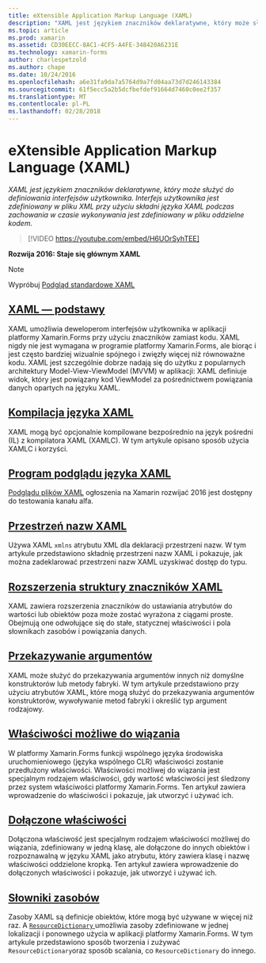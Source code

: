 ```yaml
---
title: eXtensible Application Markup Language (XAML)
description: "XAML jest językiem znaczników deklaratywne, który może służyć do definiowania interfejsów użytkownika. Interfejs użytkownika jest zdefiniowany w pliku XML przy użyciu składni języka XAML podczas zachowania w czasie wykonywania jest zdefiniowany w pliku oddzielne kodem."
ms.topic: article
ms.prod: xamarin
ms.assetid: CD30EECC-8AC1-4CF5-A4FE-348420A6231E
ms.technology: xamarin-forms
author: charlespetzold
ms.author: chape
ms.date: 10/24/2016
ms.openlocfilehash: a6e31fa9da7a5764d9a7fd04aa73d7d246143384
ms.sourcegitcommit: 61f5ecc5a2b5dcfbefdef91664d7460c0ee2f357
ms.translationtype: MT
ms.contentlocale: pl-PL
ms.lasthandoff: 02/28/2018
---
```

# <a name="extensible-application-markup-language-xaml"></a>eXtensible Application Markup Language (XAML)

_XAML jest językiem znaczników deklaratywne, który może służyć do definiowania interfejsów użytkownika. Interfejs użytkownika jest zdefiniowany w pliku XML przy użyciu składni języka XAML podczas zachowania w czasie wykonywania jest zdefiniowany w pliku oddzielne kodem._

> [!VIDEO https://youtube.com/embed/H6UOrSyhTEE]

**Rozwija 2016: Staje się głównym XAML**

> [!NOTE]
> Wypróbuj [Podgląd standardowe XAML](standard/index.md)

<a name="xaml" />

## <a name="xaml-basicsxaml-basicsindexmd"></a>[XAML — podstawy](xaml-basics/index.md)

XAML umożliwia deweloperom interfejsów użytkownika w aplikacji platformy Xamarin.Forms przy użyciu znaczników zamiast kodu. XAML nigdy nie jest wymagana w programie platformy Xamarin.Forms, ale biorąc i jest często bardziej wizualnie spójnego i zwięzły więcej niż równoważne kodu. XAML jest szczególnie dobrze nadają się do użytku z popularnych architektury Model-View-ViewModel (MVVM) w aplikacji: XAML definiuje widok, który jest powiązany kod ViewModel za pośrednictwem powiązania danych opartych na języku XAML.

## <a name="xaml-compilationxamlcmd"></a>[Kompilacja języka XAML](xamlc.md)

XAML mogą być opcjonalnie kompilowane bezpośrednio na język pośredni (IL) z kompilatora XAML (XAMLC). W tym artykule opisano sposób użycia XAMLC i korzyści.

## <a name="xaml-previewerxaml-previewermd"></a>[Program podglądu języka XAML](xaml-previewer.md)

[Podglądu plików XAML](~/xamarin-forms/xaml/xaml-previewer.md) ogłoszenia na Xamarin rozwijać 2016 jest dostępny do testowania kanału alfa.

## <a name="xaml-namespacesnamespacesmd"></a>[Przestrzeń nazw XAML](namespaces.md)

Używa XAML `xmlns` atrybutu XML dla deklaracji przestrzeni nazw. W tym artykule przedstawiono składnię przestrzeni nazw XAML i pokazuje, jak można zadeklarować przestrzeni nazw XAML uzyskiwać dostęp do typu.

## <a name="xaml-markup-extensionsmarkup-extensionsindexmd"></a>[Rozszerzenia struktury znaczników XAML](markup-extensions/index.md)

XAML zawiera rozszerzenia znaczników do ustawiania atrybutów do wartości lub obiektów poza może zostać wyrażona z ciągami proste. Obejmują one odwołujące się do stałe, statycznej właściwości i pola słownikach zasobów i powiązania danych.

## <a name="passing-argumentspassing-argumentsmd"></a>[Przekazywanie argumentów](passing-arguments.md)

XAML może służyć do przekazywania argumentów innych niż domyślne konstruktorów lub metody fabryki. W tym artykule przedstawiono przy użyciu atrybutów XAML, które mogą służyć do przekazywania argumentów konstruktorów, wywoływanie metod fabryki i określić typ argument rodzajowy.

## <a name="bindable-propertiesbindable-propertiesmd"></a>[Właściwości możliwe do wiązania](bindable-properties.md)

W platformy Xamarin.Forms funkcji wspólnego języka środowiska uruchomieniowego (języka wspólnego CLR) właściwości zostanie przedłużony właściwości. Właściwości możliwej do wiązania jest specjalnym rodzajem właściwości, gdy wartość właściwości jest śledzony przez system właściwości platformy Xamarin.Forms. Ten artykuł zawiera wprowadzenie do właściwości i pokazuje, jak utworzyć i używać ich.

## <a name="attached-propertiesattached-propertiesmd"></a>[Dołączone właściwości](attached-properties.md)

Dołączona właściwość jest specjalnym rodzajem właściwości możliwej do wiązania, zdefiniowany w jedną klasę, ale dołączone do innych obiektów i rozpoznawalną w języku XAML jako atrybutu, który zawiera klasę i nazwę właściwości oddzielone kropką. Ten artykuł zawiera wprowadzenie do dołączonych właściwości i pokazuje, jak utworzyć i używać ich.

## <a name="resource-dictionariesresource-dictionariesmd"></a>[Słowniki zasobów](resource-dictionaries.md)

Zasoby XAML są definicje obiektów, które mogą być używane w więcej niż raz. A [ `ResourceDictionary` ](https://developer.xamarin.com/api/type/Xamarin.Forms.ResourceDictionary/) umożliwia zasoby zdefiniowane w jednej lokalizacji i ponownego użycia w aplikacji platformy Xamarin.Forms. W tym artykule przedstawiono sposób tworzenia i zużywać `ResourceDictionary`oraz sposób scalania, co `ResourceDictionary` do innego.
